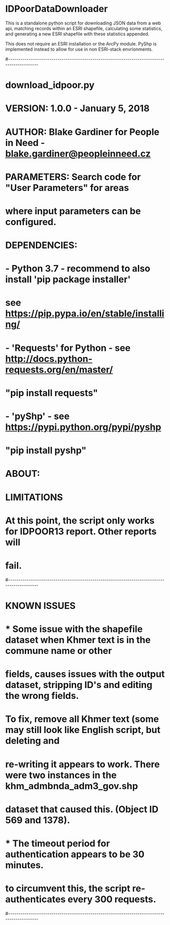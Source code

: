 # IDPoorDataDownloader

This is a standalone python script for downloading JSON data from a web api, matching records within an ESRI shapefile, calculating some statistics, and generating a new ESRI shapefile with these statistics appended. 

This does not require an ESRI installation or the ArcPy module. PyShp is implemented instead to allow for use in non ESRI-stack envrionments.

#--------------------------------------------------------------------------------------------
# download_idpoor.py
# VERSION: 1.0.0 - January 5, 2018
# AUTHOR: Blake Gardiner for People in Need  - blake.gardiner@peopleinneed.cz
#
# PARAMETERS: Search code for "User Parameters" for areas
#                where input parameters can be configured.
# DEPENDENCIES:
#            - Python 3.7 - recommend to also install 'pip package installer'
#                           see https://pip.pypa.io/en/stable/installing/
#            - 'Requests' for Python - see http://docs.python-requests.org/en/master/ 
#                     "pip install requests"
#            - 'pyShp' - see https://pypi.python.org/pypi/pyshp 
#                     "pip install pyshp"
# ABOUT:
#
#
# LIMITATIONS
#    At this point, the script only works for IDPOOR13 report. Other reports will 
#    fail.
#--------------------------------------------------------------------------------------------
# KNOWN ISSUES
#  *  Some issue with the shapefile dataset when Khmer text is in the commune name or other
#     fields, causes issues with the output dataset, stripping ID's and editing the wrong fields.
#     To fix, remove all Khmer text (some may still look like English script, but deleting and
#     re-writing it appears to work. There were two instances in the khm_admbnda_adm3_gov.shp 
#     dataset that caused this. (Object ID 569 and 1378).
#
#  *  The timeout period for authentication appears to be 30 minutes.
#     to circumvent this, the script re-authenticates every 300 requests. 
#--------------------------------------------------------------------------------------------
